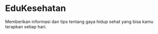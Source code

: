 # EduKesehatan
 Memberikan informasi dan tips tentang gaya hidup sehat yang bisa kamu terapkan setiap hari.
